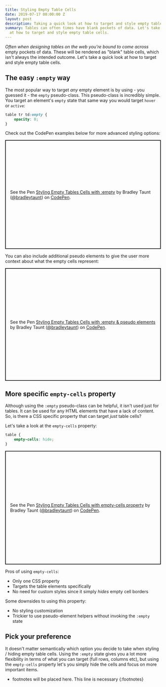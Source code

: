 ```yaml
---
title: Styling Empty Table Cells
date: 2019-07-17 00:00:00 Z
layout: post
description: Taking a quick look at how to target and style empty table cells
summary: Tables can often times have blank pockets of data. Let's take a quick look
  at how to target and style empty table cells.
---
```


*Often when designing tables on the web you're bound to come across* empty pockets of data. These will be rendered as "blank" table cells, which isn't always the intended outcome. Let's take a quick look at how to target and style empty table cells.

## The easy `:empty` way

The most popular way to target *any* empty element is by using - you guessed it - the `empty` pseudo-class. This pseudo-class is incredibly simple. You target an element's `empty` state that same way you would target `hover` or `active`:

```css
table tr td:empty {
    opacity: 0;
}
```

Check out the CodePen examples below for more advanced styling options:

<p class="codepen" data-height="353" data-theme-id="0" data-default-tab="result" data-user="bradleytaunt" data-slug-hash="EBBLEx" style="height: 353px; box-sizing: border-box; display: flex; align-items: center; justify-content: center; border: 2px solid; margin: 1em 0; padding: 1em;" data-pen-title="Styling Empty Tables Cells with :empty">
  <span>See the Pen <a href="https://codepen.io/bradleytaunt/pen/EBBLEx/">
  Styling Empty Tables Cells with :empty</a> by Bradley Taunt (<a href="https://codepen.io/bradleytaunt">@bradleytaunt</a>)
  on <a href="https://codepen.io">CodePen</a>.</span>
</p>
<script async src="https://static.codepen.io/assets/embed/ei.js"></script>

You can also include additional pseudo elements to give the user more context about what the empty cells represent:

<p class="codepen" data-height="365" data-theme-id="0" data-default-tab="result" data-user="bradleytaunt" data-slug-hash="bPXqLa" style="height: 365px; box-sizing: border-box; display: flex; align-items: center; justify-content: center; border: 2px solid; margin: 1em 0; padding: 1em;" data-pen-title="Styling Empty Tables Cells with :empty &amp;amp; pseudo elements">
  <span>See the Pen <a href="https://codepen.io/bradleytaunt/pen/bPXqLa/">
  Styling Empty Tables Cells with :empty &amp; pseudo elements</a> by Bradley Taunt (<a href="https://codepen.io/bradleytaunt">@bradleytaunt</a>)
  on <a href="https://codepen.io">CodePen</a>.</span>
</p>
<script async src="https://static.codepen.io/assets/embed/ei.js"></script>

## More specific `empty-cells` property

Although using the `:empty` pseudo-class can be helpful, it isn't used just for tables. It can be used for any HTML elements that have a lack of content. So, is there a CSS specific property that can target *just* table cells? 

Let's take a look at the `empty-cells` property:

```css
table {
    empty-cells: hide;
}
```

<p class="codepen" data-height="368" data-theme-id="0" data-default-tab="result" data-user="bradleytaunt" data-slug-hash="XLLqOW" style="height: 368px; box-sizing: border-box; display: flex; align-items: center; justify-content: center; border: 2px solid; margin: 1em 0; padding: 1em;" data-pen-title="Styling Empty Tables Cells with empty-cells property">
  <span>See the Pen <a href="https://codepen.io/bradleytaunt/pen/XLLqOW/">
  Styling Empty Tables Cells with empty-cells property</a> by Bradley Taunt (<a href="https://codepen.io/bradleytaunt">@bradleytaunt</a>)
  on <a href="https://codepen.io">CodePen</a>.</span>
</p>
<script async src="https://static.codepen.io/assets/embed/ei.js"></script>

Pros of using `empty-cells`:

- Only one CSS property
- Targets the table elements specifically
- No need for custom styles since it simply *hides* empty cell borders

Some downsides to using this property:

- No styling customization
- Trickier to use pseudo-element helpers without invoking the `:empty` state

## Pick your preference

It doesn't matter semantically which option you decide to take when styling / hiding empty table cells. Using the `:empty` state gives you a lot more flexibility in terms of what you can target (full rows, columns etc), but using the `empty-cells` property let's you simply hide the cells and focus on more important items.

* footnotes will be placed here. This line is necessary
{:footnotes}

